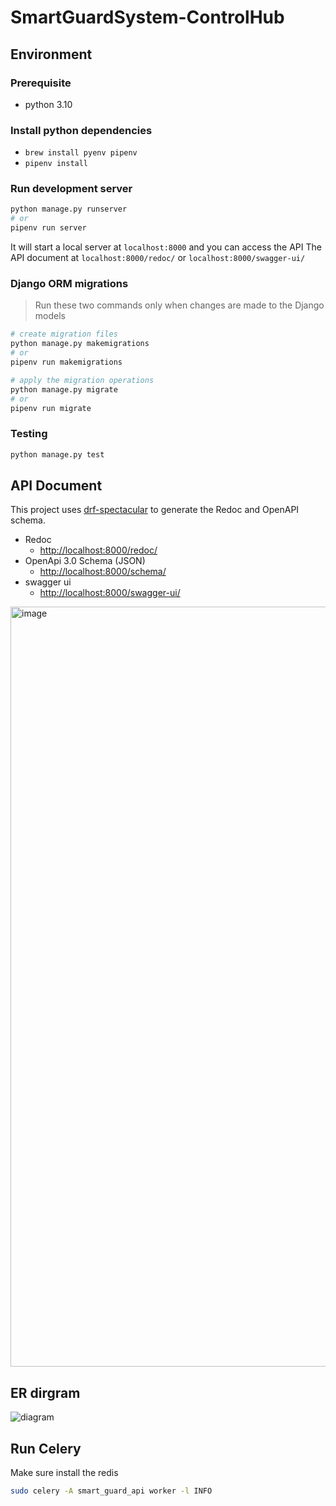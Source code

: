 # SmartGuardSystem-ControlHub



## Environment

### Prerequisite

- python 3.10

### Install python dependencies

- `brew install pyenv pipenv`
- `pipenv install`

### Run development server

```bash
python manage.py runserver
# or
pipenv run server
```

It will start a local server at `localhost:8000` and you can access the API
The API document at `localhost:8000/redoc/` or `localhost:8000/swagger-ui/`

### Django ORM migrations

> Run these two commands only when changes are made to the Django models

```bash
# create migration files
python manage.py makemigrations
# or
pipenv run makemigrations

# apply the migration operations
python manage.py migrate
# or
pipenv run migrate
```

### Testing

```bash
python manage.py test
```

## API Document

This project uses [drf-spectacular](https://drf-spectacular.readthedocs.io/en/latest/) to generate the Redoc and OpenAPI schema.

- Redoc
  - [http://localhost:8000/redoc/](http://localhost:8000/redoc/)
- OpenApi 3.0 Schema (JSON)
  - [http://localhost:8000/schema/](http://localhost:8000/schema/)
- swagger ui
  - [http://localhost:8000/swagger-ui/](http://localhost:8000/swagger-ui/)

<img width="1216" alt="image" src="https://user-images.githubusercontent.com/10266845/193379071-4bbb1563-86fe-405b-ac7d-c1380d39d8db.png">


## ER dirgram
![diagram](https://user-images.githubusercontent.com/10266845/193379035-705450c8-d577-4a1e-9909-c7cb98c13443.png)


## Run Celery

Make sure install the redis

```bash
sudo celery -A smart_guard_api worker -l INFO
```